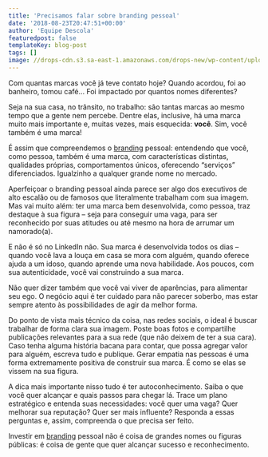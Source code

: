 ```yaml
---
title: 'Precisamos falar sobre branding pessoal'
date: '2018-08-23T20:47:51+00:00'
author: 'Equipe Descola'
featuredpost: false
templateKey: blog-post
tags: []
image: //drops-cdn.s3.sa-east-1.amazonaws.com/drops-new/wp-content/uploads/2018/08/23204647/branding-150x150.png
---
```

Com quantas marcas você já teve contato hoje? Quando acordou, foi ao banheiro, tomou café… Foi impactado por quantos nomes diferentes?

Seja na sua casa, no trânsito, no trabalho: são tantas marcas ao mesmo tempo que a gente nem percebe. Dentre elas, inclusive, há uma marca muito mais importante e, muitas vezes, mais esquecida: **você**. Sim, você também é uma marca!

É assim que compreendemos o [branding](https://descola.org/curso/branding) pessoal: entendendo que você, como pessoa, também é uma marca, com características distintas, qualidades próprias, comportamentos únicos, oferecendo “serviços” diferenciados. Igualzinho a qualquer grande nome no mercado.

Aperfeiçoar o branding pessoal ainda parece ser algo dos executivos de alto escalão ou de famosos que literalmente trabalham com sua imagem. Mas vai muito além: ter uma marca bem desenvolvida, como pessoa, traz destaque à sua figura – seja para conseguir uma vaga, para ser reconhecido por suas atitudes ou até mesmo na hora de arrumar um namorado(a).  
<script>(function(d,s,id){var js,fjs=d.getElementsByTagName(s)[0];if(d.getElementById(id))return;js=d.createElement(s);js.id=id;js.src='https://embed.playbuzz.com/sdk.js';fjs.parentNode.insertBefore(js,fjs);}(document,'script','playbuzz-sdk'));</script>

<div class="playbuzz" data-id="e3340344-06a2-4af2-b50e-e4625b7b1d16" data-show-info="false" data-show-share="false"></div>E não é só no LinkedIn não. Sua marca é desenvolvida todos os dias – quando você lava a louça em casa se mora com alguém, quando oferece ajuda a um idoso, quando aprende uma nova habilidade. Aos poucos, com sua autenticidade, você vai construindo a sua marca.

Não quer dizer também que você vai viver de aparências, para alimentar seu ego. O negócio aqui é ter cuidado para não parecer soberbo, mas estar sempre atento às possibilidades de agir da melhor forma.

Do ponto de vista mais técnico da coisa, nas redes sociais, o ideal é buscar trabalhar de forma clara sua imagem. Poste boas fotos e compartilhe publicações relevantes para a sua rede (que não deixem de ter a sua cara). Caso tenha alguma história bacana para contar, que possa agregar valor para alguém, escreva tudo e publique. Gerar empatia nas pessoas é uma forma extremamente positiva de construir sua marca. É como se elas se vissem na sua figura.

A dica mais importante nisso tudo é ter autoconhecimento. Saiba o que você quer alcançar e quais passos para chegar lá. Trace um plano estratégico e entenda suas necessidades: você quer uma vaga? Quer melhorar sua reputação? Quer ser mais influente? Responda a essas perguntas e, assim, compreenda o que precisa ser feito.

Investir em [branding](https://descola.org/curso/branding) pessoal não é coisa de grandes nomes ou figuras públicas: é coisa de gente que quer alcançar sucesso e reconhecimento.